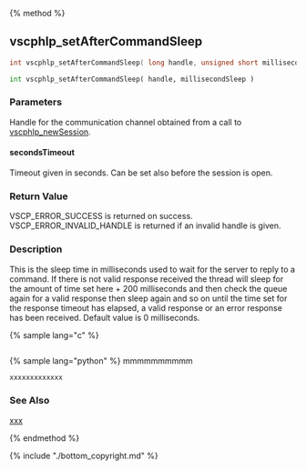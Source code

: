 {% method %}
## vscphlp_setAfterCommandSleep

```c
int vscphlp_setAfterCommandSleep( long handle, unsigned short millisecondSleep )
```

```python
int vscphlp_setAfterCommandSleep( handle, millisecondSleep )
```

### Parameters

Handle for the communication channel obtained from a call to [vscphlp_newSession](vscphlp_newsession.md).

#### secondsTimeout
Timeout given in seconds. Can be set also before the session is open.


### Return Value
VSCP_ERROR_SUCCESS is returned on success. VSCP_ERROR_INVALID_HANDLE is returned if an invalid handle is given. 

### Description
This is the sleep time in milliseconds used to wait for the server to reply to a command. If there is not valid response received the thread will sleep for the amount of time set here + 200 milliseconds and then check the queue again for a valid response then sleep again and so on until the time set for the response timeout has elapsed, a valid response or an error response has been received. Default value is 0 milliseconds. 

{% sample lang="c" %}


```c

```

{% sample lang="python" %}
mmmmmmmmmm

```python
xxxxxxxxxxxxx
```

### See Also
[xxx](xxx.md)

{% endmethod %}

{% include "./bottom_copyright.md" %}
